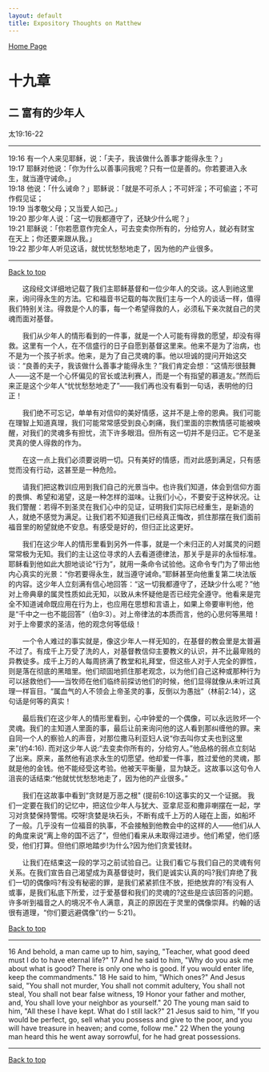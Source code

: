 ```yaml
---
layout: default
title: Expository Thoughts on Matthew
---
```

[ Home Page ]({{site.baseurl}}/index) <br>

<a name="0"></a>
# 十九章 

## 二 富有的少年人

太19:16-22

***

19:16 有一个人来见耶稣，说：「夫子，我该做什么善事才能得永生？」<br>
19:17 耶稣对他说：「你为什么以善事问我呢？只有一位是善的。你若要进入永生，就当遵守诫命。」<br>
19:18 他说：「什么诫命？」耶稣说：「就是不可杀人；不可奸淫；不可偷盗；不可作假见证；<br>
19:19 当孝敬父母；又当爱人如己。」<br>
19:20 那少年人说：「这一切我都遵守了，还缺少什么呢？」<br>
19:21 耶稣说：「你若愿意作完全人，可去变卖你所有的，分给穷人，就必有财宝在天上；你还要来跟从我。」<br>
19:22 那少年人听见这话，就忧忧愁愁地走了，因为他的产业很多。<br>

***

[Back to top](#0)

&emsp;&emsp;这段经文详细地记载了我们主耶稣基督和一位少年人的交谈。这人到祂这里来，询问得永生的方法。它和福音书记载的每次我们主与一个人的谈话一样，值得我们特别关注。得救是个人的事，每一个希望得救的人，必须私下亲次就自己的灵魂而面对基督。

&emsp;&emsp;我们从少年人的情形看到的一件事，就是一个人可能有得救的愿望，却没有得救。这里有一个人，在不信盛行的日子自愿到基督这里来。他来不是为了治病，也不是为一个孩子祈求。他来，是为了自己灵魂的事。他以坦诚的提问开始这交谈：“良善的夫子，我该做什么善事才能得永生？”我们肯定会想：“这情形很鼓舞人——这不是一个心怀偏见的官长或法利赛人，而是一个有指望的慕道友。”然而后来正是这个少年人“忧忧愁愁地走了”——我们再也没有看到一句话，表明他的归正！

&emsp;&emsp;我们绝不可忘记，单单有对信仰的美好情感，这并不是上帝的恩典。我们可能在理智上知道真理，我们可能常常感受到良心刺痛，我们里面的宗教情感可能被唤醒，对我们的灵魂多有担忧，流下许多眼泪。但所有这一切并不是归正。它不是圣灵真的使人得救的作为。

&emsp;&emsp;在这一点上我们必须要说明一切。只有美好的情感，而对此感到满足，只有感觉而没有行动，这甚至是一种危险。

&emsp;&emsp;请我们把这教训应用到我们自己的光景当中。也许我们知道，体会到信仰方面的畏惧、希望和渴望，这是一种怎样的滋味。让我们小心，不要安于这种状况。让我们警醒：若得不到圣灵在我们心中的见证，证明我们实际已经重生，是新造的人，就绝不感觉为满足。让我们若不知道我们已经真正悔改，抓住那摆在我们面前福音里的盼望就绝不安息。有感受是好的，但归正比这更好。

&emsp;&emsp;我们在这少年人的情形里看到另外一件事，就是一个未归正的人对属灵的问题常常极为无知。我们的主让这位寻求的人去看道德律法，那关乎是非的永恒标准。耶稣看到他如此大胆地谈论“行为”，就用一条命令试验他。这命令专门为了带出他内心真实的光景：“你若要得永生，就当遵守诫命。”耶稣甚至向他重复第二块法版的内容。这少年人立刻满有信心地回答：“这一切我都遵守了，还缺少什么呢？”他对上帝典章的属灵性质如此无知，以致从未怀疑他是否已经完全遵守。他看来是完全不知道诫命既应用在行为上，也应用在思想和言语上，如果上帝要审判他，他是“千中之一也不能回答”（伯9:3）。对上帝律法的本质而言，他的心思何等黑暗！对于上帝要求的圣洁，他的观念何等低级！

&emsp;&emsp;一个令人难过的事实就是，像这少年人一样无知的，在基督的教会里是太普遍不过了。有成千上万受了洗的人，对基督教信仰主要教义的认识，并不比最卑贱的异教徒多。成千上万的人每周挤满了教堂和礼拜堂，但这些人对于人完全的罪性，则是落在彻底的黑暗里。他们顽固地抓住那老观念，以为他们自己这种或那种行为可以拯救他们——当牧师在他们临终前探访他们的时候，他们显得就像从未听过真理一样盲目。“属血气的人不领会上帝圣灵的事，反倒以为愚拙”（林前2:14），这句话是何等的真实！

&emsp;&emsp;最后我们在这少年人的情形里看到，心中钟爱的一个偶像，可以永远败坏一个灵魂。我们的主知道人里面的事，最后让前来询问他的这人看到那纠缠他的罪。来自同一个人的察验人的声音，对那位撒马利亚妇人说“你去叫你丈夫也到这里来”(约4:16). 而对这少年人说:“去变卖你所有的，分给穷人。”他品格的弱点立刻站了出来。原来，虽然他有追求永生的切愿望。他却爱一件事，胜过爱他的灵魂，那就是他的金钱。他不能经受这考验。他被天平衡量，显为缺乏。这故事以这句令人沮丧的话结束:“他就忧忧愁愁地走了，因为他的产业很多。”

&emsp;&emsp;我们在这故事中看到“贪财是万恶之根" (提前6:10)这事实的又一个证据。 我们一定要在我们的记忆中，把这位少年人与犹大、亚拿尼亚和撒非喇摆在一起，学习对贪婪保持警惕。哎呀!贪婪是块石头，不断有成千上万的人碰在上面，如船坏了一般。几乎没有一位福音的执事，不会接触到他教会中的这样的人——他们从人的角度来说“离上帝的国不远了”，但他们看来从未取得过进步。他们希望，他们感受，他们打算。但他们原地踏步!为什么?因为他们贪爱钱财。

&emsp;&emsp;让我们在结束这一段的学习之前试验自己。让我们看它与我们自己的灵魂有何关系。在我们宣告自己渴望成为真基督徒时，我们是诚实认真的吗?我们弃绝了我们一切的偶像吗?有没有秘密的罪，是我们紧紧抓住不放，拒绝放弃的?有没有人或事，是我们私底下所爱，过于爱基督和我们的灵魂的?这些是应该回答的问题。许多听到福音之人的境况不令人满意，真正的原因在于灵里的偶像崇拜。约翰的话很有道理，“你们要远避偶像”(约一 5:21)。

[Back to top](#0)

***

16 And behold, a man came up to him, saying, "Teacher, what good deed must I do to have eternal life?" 17 And he said to him, "Why do you ask me about what is good? There is only one who is good. If you would enter life, keep the commandments." 18 He said to him, "Which ones?" And Jesus said, "You shall not murder, You shall not commit adultery, You shall not steal, You shall not bear false witness, 19 Honor your father and mother, and, You shall love your neighbor as yourself." 20 The young man said to him, "All these I have kept. What do I still lack?" 21 Jesus said to him, "If you would be perfect, go, sell what you possess and give to the poor, and you will have treasure in heaven; and come, follow me." 22 When the young man heard this he went away sorrowful, for he had great possessions.

***

[Back to top](#0)
